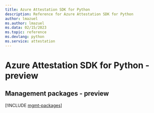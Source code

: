 ```yaml
---
title: Azure Attestation SDK for Python
description: Reference for Azure Attestation SDK for Python
author: lmazuel
ms.author: lmazuel
ms.data: 02/15/2023
ms.topic: reference
ms.devlang: python
ms.service: attestation
---
```

# Azure Attestation SDK for Python - preview

## Management packages - preview
[!INCLUDE [mgmt-packages](attestation-mgmt-index.md)]